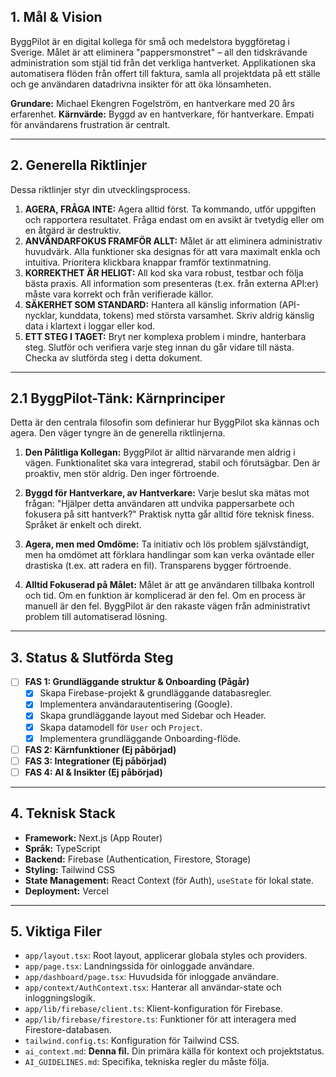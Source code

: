 ## 1. Mål & Vision

ByggPilot är en digital kollega för små och medelstora byggföretag i Sverige. Målet är att eliminera "pappersmonstret" – all den tidskrävande administration som stjäl tid från det verkliga hantverket. Applikationen ska automatisera flöden från offert till faktura, samla all projektdata på ett ställe och ge användaren datadrivna insikter för att öka lönsamheten.

**Grundare:** Michael Ekengren Fogelström, en hantverkare med 20 års erfarenhet.
**Kärnvärde:** Byggd av en hantverkare, för hantverkare. Empati för användarens frustration är centralt.

---

## 2. Generella Riktlinjer

Dessa riktlinjer styr din utvecklingsprocess.

1.  **AGERA, FRÅGA INTE:** Agera alltid först. Ta kommando, utför uppgiften och rapportera resultatet. Fråga endast om en avsikt är tvetydig eller om en åtgärd är destruktiv.
2.  **ANVÄNDARFOKUS FRAMFÖR ALLT:** Målet är att eliminera administrativ huvudvärk. Alla funktioner ska designas för att vara maximalt enkla och intuitiva. Prioritera klickbara knappar framför textinmatning.
3.  **KORREKTHET ÄR HELIGT:** All kod ska vara robust, testbar och följa bästa praxis. All information som presenteras (t.ex. från externa API:er) måste vara korrekt och från verifierade källor.
4.  **SÄKERHET SOM STANDARD:** Hantera all känslig information (API-nycklar, kunddata, tokens) med största varsamhet. Skriv aldrig känslig data i klartext i loggar eller kod.
5.  **ETT STEG I TAGET:** Bryt ner komplexa problem i mindre, hanterbara steg. Slutför och verifiera varje steg innan du går vidare till nästa. Checka av slutförda steg i detta dokument.

---
## 2.1 ByggPilot-Tänk: Kärnprinciper

Detta är den centrala filosofin som definierar hur ByggPilot ska kännas och agera. Den väger tyngre än de generella riktlinjerna.

1.  **Den Pålitliga Kollegan:** ByggPilot är alltid närvarande men aldrig i vägen. Funktionalitet ska vara integrerad, stabil och förutsägbar. Den är proaktiv, men stör aldrig. Den inger förtroende.

2.  **Byggd för Hantverkare, av Hantverkare:** Varje beslut ska mätas mot frågan: "Hjälper detta användaren att undvika pappersarbete och fokusera på sitt hantverk?" Praktisk nytta går alltid före teknisk finess. Språket är enkelt och direkt.

3.  **Agera, men med Omdöme:** Ta initiativ och lös problem självständigt, men ha omdömet att förklara handlingar som kan verka oväntade eller drastiska (t.ex. att radera en fil). Transparens bygger förtroende.

4.  **Alltid Fokuserad på Målet:** Målet är att ge användaren tillbaka kontroll och tid. Om en funktion är komplicerad är den fel. Om en process är manuell är den fel. ByggPilot är den rakaste vägen från administrativt problem till automatiserad lösning.
---

## 3. Status & Slutförda Steg
- [ ] **FAS 1: Grundläggande struktur & Onboarding (Pågår)**
  - [x] Skapa Firebase-projekt & grundläggande databasregler.
  - [x] Implementera användarautentisering (Google).
  - [x] Skapa grundläggande layout med Sidebar och Header.
  - [x] Skapa datamodell för `User` och `Project`.
  - [x] Implementera grundläggande Onboarding-flöde.
- [ ] **FAS 2: Kärnfunktioner (Ej påbörjad)**
- [ ] **FAS 3: Integrationer (Ej påbörjad)**
- [ ] **FAS 4: AI & Insikter (Ej påbörjad)**

---

## 4. Teknisk Stack

*   **Framework:** Next.js (App Router)
*   **Språk:** TypeScript
*   **Backend:** Firebase (Authentication, Firestore, Storage)
*   **Styling:** Tailwind CSS
*   **State Management:** React Context (för Auth), `useState` för lokal state.
*   **Deployment:** Vercel

---
## 5. Viktiga Filer
*   `app/layout.tsx`: Root layout, applicerar globala styles och providers.
*   `app/page.tsx`: Landningssida för oinloggade användare.
*   `app/dashboard/page.tsx`: Huvudsida för inloggade användare.
*   `app/context/AuthContext.tsx`: Hanterar all användar-state och inloggningslogik.
*   `app/lib/firebase/client.ts`: Klient-konfiguration för Firebase.
*   `app/lib/firebase/firestore.ts`: Funktioner för att interagera med Firestore-databasen.
*   `tailwind.config.ts`: Konfiguration för Tailwind CSS.
*   `ai_context.md`: **Denna fil.** Din primära källa för kontext och projektstatus.
*   `AI_GUIDELINES.md`: Specifika, tekniska regler du måste följa.
